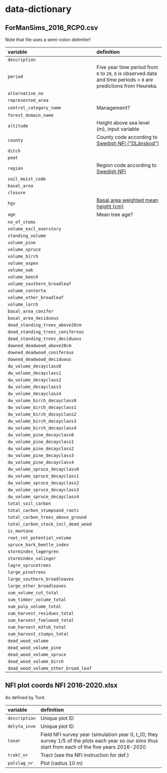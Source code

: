 # data-dictionary

## ForManSims_2016_RCP0.csv
Note that file uses a semi-colon delimiter!

|variable                           |definition                        |
|:----------------------------------|:---------------------------------|
|`description`                      | |
|`period`                           |Five year time period from `0` to `20`, `0` is observed data and time periods > `0` are predictions from Heureka. |
|`alternative_no`                   ||
|`represented_area`                 ||
|`control_category_name`            |Management?|
|`forest_domain_name`               ||
|`altitude`                         |Height above sea level (m), input variable|
|`county`                           |County code according to [Swedish NFI ("DLänskod")](https://www.heurekaslu.se/wiki/Definition:CountyCode)|
|`ditch`                            ||
|`peat`                             ||
|`region`                           |Region code according to [Swedish NFI](https://www.heurekaslu.se/wiki/Definition:Region)|
|`soil_moist_code`                  ||
|`basal_area`                       ||
|`closure`                          ||
|`hgv`                              |[Basal area weighted mean height (cm)](https://www.heurekaslu.se/wiki/Dictionary#Hgv)|
|`age`                              |Mean tree age?|
|`no_of_stems`                      ||
|`volume_excl_overstory`            ||
|`standing_volume`                  ||
|`volume_pine`                      ||
|`volume_spruce`                    ||
|`volume_birch`                     ||
|`volume_aspen`                     ||
|`volume_oak`                       ||
|`volume_beech`                     ||
|`volume_southern_broadleaf`        ||
|`volume_contorta`                  ||
|`volume_other_broadleaf`           ||
|`volume_larch`                     ||
|`basal_area_conifer`               ||
|`basal_area_deciduous`             ||
|`dead_standing_trees_above20cm`    ||
|`dead_standing_trees_coniferous`   ||
|`dead_standing_trees_deciduous`    ||
|`downed_deadwood_above20cm`        ||
|`downed_deadwood_coniferous`       ||
|`downed_deadwood_deciduous`        ||
|`dw_volume_decayclass0`            ||
|`dw_volume_decayclass1`            ||
|`dw_volume_decayclass2`            ||
|`dw_volume_decayclass3`            ||
|`dw_volume_decayclass4`            ||
|`dw_volume_birch_decayclass0`      ||
|`dw_volume_birch_decayclass1`      ||
|`dw_volume_birch_decayclass2`      ||
|`dw_volume_birch_decayclass3`      ||
|`dw_volume_birch_decayclass4`      ||
|`dw_volume_pine_decayclass0`       ||
|`dw_volume_pine_decayclass1`       ||
|`dw_volume_pine_decayclass2`       ||
|`dw_volume_pine_decayclass3`       ||
|`dw_volume_pine_decayclass4`       ||
|`dw_volume_spruce_decayclass0`     ||
|`dw_volume_spruce_decayclass1`     ||
|`dw_volume_spruce_decayclass2`     ||
|`dw_volume_spruce_decayclass3`     ||
|`dw_volume_spruce_decayclass4`     ||
|`total_soil_carbon`                ||
|`total_carbon_stumpsand_roots`     ||
|`total_carbon_trees_above_ground`  ||
|`total_carbon_stock_incl_dead_wood`||
|`is_montane`                       ||
|`root_rot_potential_volume`        ||
|`spruce_bark_beetle_index`         ||
|`stormindex_lagergren`             ||
|`stormindex_valinger`              ||
|`lagre_sprucetrees`                ||
|`large_pinetrees`                  ||
|`large_southern_broadleaves`       ||
|`large_other_broadleaves`          ||
|`sum_volume_cut_total`             ||
|`sum_timber_volume_total`          ||
|`sum_pulp_volume_total`            ||
|`sum_harvest_residues_total`       ||
|`sum_harvest_fuelwood_total`       ||
|`sum_harvest_m3fub_total`          ||
|`sum_harvest_stumps_total`         ||
|`dead_wood_volume`                 ||
|`dead_wood_volume_pine`            ||
|`dead_wood_volume_spruce`          ||
|`dead_wood_volume_birch`           ||
|`dead_wood_volume_other_broad_leaf`||

## NFI plot coords NFI 2016-2020.xlsx
As defined by Tord.

|variable                           |definition                        |
|:----------------------------------|:---------------------------------|
|`description`                      |Unique plot ID |
|`delyta_inve`                      |Unique plot ID |
|`taxar`                            |Field NFI survey year (simulation year 0, t_0); they survey 1/5 of the plots each year so our sims thus start from each of the five years 2016-2020|
|`trakt_nr`                        |Tract (see the NFI instruction for def.)|
|`palslag_nr`                      |Plot (radius 10 m)|
